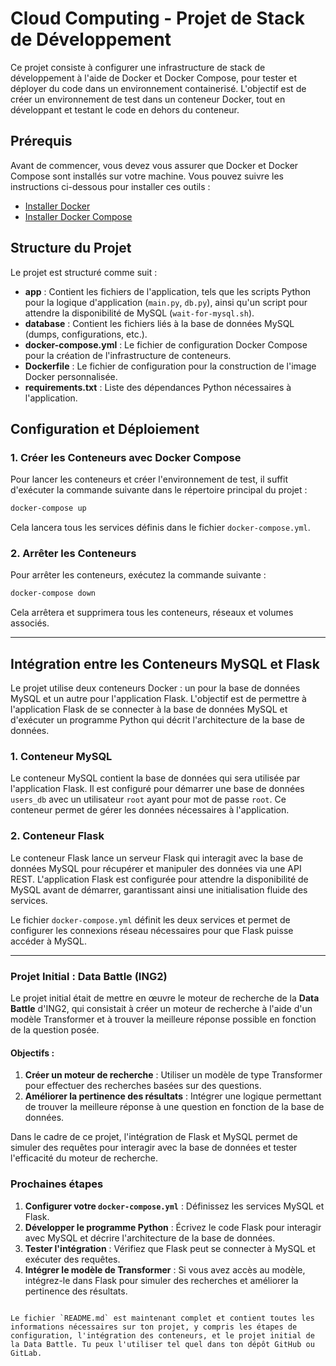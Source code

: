 
# Cloud Computing - Projet de Stack de Développement

Ce projet consiste à configurer une infrastructure de stack de développement à l'aide de Docker et Docker Compose, pour tester et déployer du code dans un environnement containerisé. L'objectif est de créer un environnement de test dans un conteneur Docker, tout en développant et testant le code en dehors du conteneur.

## Prérequis

Avant de commencer, vous devez vous assurer que Docker et Docker Compose sont installés sur votre machine. Vous pouvez suivre les instructions ci-dessous pour installer ces outils :

- [Installer Docker](https://docs.docker.com/get-docker/)
- [Installer Docker Compose](https://docs.docker.com/compose/install/)

## Structure du Projet

Le projet est structuré comme suit :

- **app** : Contient les fichiers de l'application, tels que les scripts Python pour la logique d'application (`main.py`, `db.py`), ainsi qu'un script pour attendre la disponibilité de MySQL (`wait-for-mysql.sh`).
- **database** : Contient les fichiers liés à la base de données MySQL (dumps, configurations, etc.).
- **docker-compose.yml** : Le fichier de configuration Docker Compose pour la création de l'infrastructure de conteneurs.
- **Dockerfile** : Le fichier de configuration pour la construction de l'image Docker personnalisée.
- **requirements.txt** : Liste des dépendances Python nécessaires à l'application.

## Configuration et Déploiement

### 1. Créer les Conteneurs avec Docker Compose

Pour lancer les conteneurs et créer l'environnement de test, il suffit d'exécuter la commande suivante dans le répertoire principal du projet :

```bash
docker-compose up
```

Cela lancera tous les services définis dans le fichier `docker-compose.yml`.

### 2. Arrêter les Conteneurs

Pour arrêter les conteneurs, exécutez la commande suivante :

```bash
docker-compose down
```

Cela arrêtera et supprimera tous les conteneurs, réseaux et volumes associés.

---

## Intégration entre les Conteneurs MySQL et Flask

Le projet utilise deux conteneurs Docker : un pour la base de données MySQL et un autre pour l'application Flask. L'objectif est de permettre à l'application Flask de se connecter à la base de données MySQL et d'exécuter un programme Python qui décrit l'architecture de la base de données.

### 1. Conteneur MySQL
Le conteneur MySQL contient la base de données qui sera utilisée par l'application Flask. Il est configuré pour démarrer une base de données `users_db` avec un utilisateur `root` ayant pour mot de passe `root`. Ce conteneur permet de gérer les données nécessaires à l'application.

### 2. Conteneur Flask
Le conteneur Flask lance un serveur Flask qui interagit avec la base de données MySQL pour récupérer et manipuler des données via une API REST. L'application Flask est configurée pour attendre la disponibilité de MySQL avant de démarrer, garantissant ainsi une initialisation fluide des services.

Le fichier `docker-compose.yml` définit les deux services et permet de configurer les connexions réseau nécessaires pour que Flask puisse accéder à MySQL.

---


### **Projet Initial : Data Battle (ING2)**

Le projet initial était de mettre en œuvre le moteur de recherche de la **Data Battle** d'ING2, qui consistait à créer un moteur de recherche à l'aide d'un modèle Transformer et à trouver la meilleure réponse possible en fonction de la question posée. 

#### Objectifs :

1. **Créer un moteur de recherche** : Utiliser un modèle de type Transformer pour effectuer des recherches basées sur des questions.
2. **Améliorer la pertinence des résultats** : Intégrer une logique permettant de trouver la meilleure réponse à une question en fonction de la base de données.

Dans le cadre de ce projet, l'intégration de Flask et MySQL permet de simuler des requêtes pour interagir avec la base de données et tester l'efficacité du moteur de recherche.

### **Prochaines étapes**
1. **Configurer votre `docker-compose.yml`** : Définissez les services MySQL et Flask.
2. **Développer le programme Python** : Écrivez le code Flask pour interagir avec MySQL et décrire l'architecture de la base de données.
3. **Tester l'intégration** : Vérifiez que Flask peut se connecter à MySQL et exécuter des requêtes.
4. **Intégrer le modèle de Transformer** : Si vous avez accès au modèle, intégrez-le dans Flask pour simuler des recherches et améliorer la pertinence des résultats.
```

Le fichier `README.md` est maintenant complet et contient toutes les informations nécessaires sur ton projet, y compris les étapes de configuration, l'intégration des conteneurs, et le projet initial de la Data Battle. Tu peux l'utiliser tel quel dans ton dépôt GitHub ou GitLab.